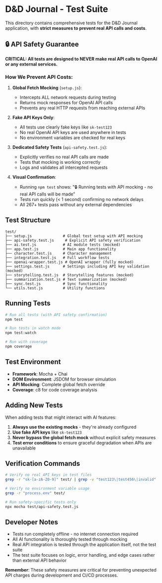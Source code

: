 # D&D Journal - Test Suite

This directory contains comprehensive tests for the D&D Journal application, with **strict measures to prevent real API calls and costs**.

## 🔒 API Safety Guarantee

**CRITICAL: All tests are designed to NEVER make real API calls to OpenAI or any external services.**

### How We Prevent API Costs:

1. **Global Fetch Mocking** (`setup.js`):
   - Intercepts ALL network requests during testing
   - Returns mock responses for OpenAI API calls
   - Prevents any real HTTP requests from reaching external APIs

2. **Fake API Keys Only**:
   - All tests use clearly fake keys like `sk-test123`
   - No real OpenAI API keys are used anywhere in tests
   - No environment variables are checked for real keys

3. **Dedicated Safety Tests** (`api-safety.test.js`):
   - Explicitly verifies no real API calls are made
   - Tests that mocking is working correctly
   - Logs and validates all intercepted requests

4. **Visual Confirmation**:
   - Running `npm test` shows: "🔒 Running tests with API mocking - no real API calls will be made"
   - Tests run quickly (< 1 second) confirming no network delays
   - All 267+ tests pass without any external dependencies

## Test Structure

```
test/
├── setup.js              # Global test setup with API mocking
├── api-safety.test.js     # Explicit API safety verification
├── ai.test.js            # AI module tests (mocked)
├── app.test.js           # Main app functionality
├── character.test.js     # Character management
├── integration.test.js   # Full workflow tests
├── openai-wrapper.test.js # OpenAI wrapper (fully mocked)
├── settings.test.js      # Settings including API key validation (mocked)
├── storytelling.test.js  # Storytelling features (mocked)
├── summarization.test.js # Text summarization (mocked)
├── sync.test.js          # Sync functionality
└── utils.test.js         # Utility functions
```

## Running Tests

```bash
# Run all tests (with API safety confirmation)
npm test

# Run tests in watch mode
npm test:watch

# Run with coverage
npm coverage
```

## Test Environment

- **Framework**: Mocha + Chai
- **DOM Environment**: JSDOM for browser simulation
- **API Mocking**: Complete global fetch override
- **Coverage**: c8 for code coverage analysis

## Adding New Tests

When adding tests that might interact with AI features:

1. **Always use the existing mocks** - they're already configured
2. **Use fake API keys** like `sk-test123` 
3. **Never bypass the global fetch mock** without explicit safety measures
4. **Test error conditions** to ensure graceful degradation when APIs are unavailable

## Verification Commands

```bash
# Verify no real API keys in test files
grep -r "sk-[a-zA-Z0-9]" test/ | grep -v "test123\|test456\|invalid"

# Verify no environment variable usage
grep -r "process.env" test/

# Run safety-specific tests only
npx mocha test/api-safety.test.js
```

## Developer Notes

- Tests run completely offline - no internet connection required
- All AI functionality is thoroughly tested through mocking
- Real API integration is tested through the application itself, not the test suite
- The test suite focuses on logic, error handling, and edge cases rather than external API behavior

**Remember**: These safety measures are critical for preventing unexpected API charges during development and CI/CD processes.
